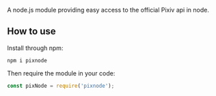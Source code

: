 A node.js module providing easy access to the official Pixiv api in node.

## How to use

Install through npm:

```shell
npm i pixnode
```

Then require the module in your code:

```typescript
const pixNode = require('pixnode');
```


